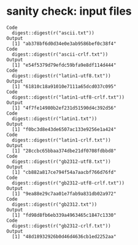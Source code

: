 # sanity check: input files

    Code
      digest::digest(r("ascii.txt"))
    Output
      [1] "ab378bf6d0d34e0e3ab9586bef0c38f4"
    Code
      digest::digest(r("ascii-crlf.txt"))
    Output
      [1] "e54f5379d79efdc59bfa9e8df114d444"
    Code
      digest::digest(r("latin1-utf8.txt"))
    Output
      [1] "61810c18a91010e7111a65dcd037c095"
    Code
      digest::digest(r("latin1-utf8-crlf.txt"))
    Output
      [1] "4f7fe14980b2ef231d51590d4c392d56"
    Code
      digest::digest(r("latin1.txt"))
    Output
      [1] "f0bc3d8e43de6507ac133e9256e1a424"
    Code
      digest::digest(r("latin1-crlf.txt"))
    Output
      [1] "28ccbc65bbaa374dbe21df0708fdbbd8"
    Code
      digest::digest(r("gb2312-utf8.txt"))
    Output
      [1] "cb882a817ce794f54a7aacbf766d76fd"
    Code
      digest::digest(r("gb2312-utf8-crlf.txt"))
    Output
      [1] "9ea88e29c7aa01e7fab9a831db02a972"
    Code
      digest::digest(r("gb2312.txt"))
    Output
      [1] "fd98d8fb6eb339a4963465c1847c1330"
    Code
      digest::digest(r("gb2312-crlf.txt"))
    Output
      [1] "48d18932926b0d46d4636cb1ed2252aa"

